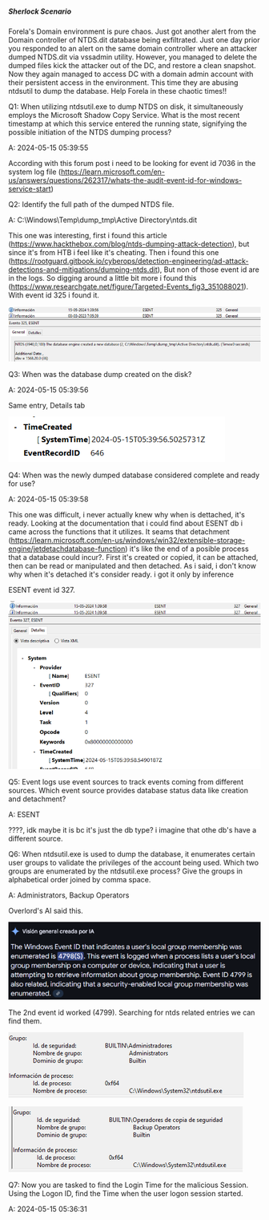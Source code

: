 
##### Sherlock Scenario

Forela's Domain environment is pure chaos. Just got another alert from the Domain controller of NTDS.dit database being exfiltrated. Just one day prior you responded to an alert on the same domain controller where an attacker dumped NTDS.dit via vssadmin utility. However, you managed to delete the dumped files kick the attacker out of the DC, and restore a clean snapshot. Now they again managed to access DC with a domain admin account with their persistent access in the environment. This time they are abusing ntdsutil to dump the database. Help Forela in these chaotic times!!


Q1: When utilizing ntdsutil.exe to dump NTDS on disk, it simultaneously employs the Microsoft Shadow Copy Service. What is the most recent timestamp at which this service entered the running state, signifying the possible initiation of the NTDS dumping process?

A: 2024-05-15 05:39:55

According with this forum post i need to be looking for event id 7036 in the system log file (https://learn.microsoft.com/en-us/answers/questions/262317/whats-the-audit-event-id-for-windows-service-start)


Q2: Identify the full path of the dumped NTDS file.

A: C:\Windows\Temp\dump_tmp\Active Directory\ntds.dit

This one was interesting, first i found this article (https://www.hackthebox.com/blog/ntds-dumping-attack-detection), but since it's from HTB i feel like it's cheating. Then i found this one (https://rootguard.gitbook.io/cyberops/detection-engineering/ad-attack-detections-and-mitigations/dumping-ntds.dit), But non of those event id are in the logs.
So digging around a little bit more i found this (https://www.researchgate.net/figure/Targeted-Events_fig3_351088021).
With event id 325 i found it.

![](../../Img/Pasted%20image%2020250427141300.png)

Q3: When was the database dump created on the disk?

A: 2024-05-15 05:39:56

Same entry, Details tab

![](../../Img/Pasted%20image%2020250427141328.png)

Q4: When was the newly dumped database considered complete and ready for use?

A: 2024-05-15 05:39:58

This one was difficult, i never actually knew why when is dettached, it's ready.
Looking at the documentation that i could find about ESENT db i came across the functions that it utilizes. It seams that detachment (https://learn.microsoft.com/en-us/windows/win32/extensible-storage-engine/jetdetachdatabase-function) it's like the end of a posible process that a database could incur?.
First it's created or copied, it can be attached, then can be read or manipulated and then detached.
As i said, i don't know why when it's detached it's consider ready. i got it only by inference

ESENT event id 327.

![](../../Img/Pasted%20image%2020250427143110.png)

Q5: Event logs use event sources to track events coming from different sources. Which event source provides database status data like creation and detachment?

A: ESENT

????, idk maybe it is bc it's just the db type? i imagine that othe db's have a different source.

Q6: When ntdsutil.exe is used to dump the database, it enumerates certain user groups to validate the privileges of the account being used. Which two groups are enumerated by the ntdsutil.exe process? Give the groups in alphabetical order joined by comma space.

A: Administrators, Backup Operators

Overlord's AI said this.

![](../../Img/Pasted%20image%2020250427143836.png)

The 2nd event id worked (4799).
Searching for ntds related entries we can find them.

![](../../Img/Pasted%20image%2020250427144121.png)

![](../../Img/Pasted%20image%2020250427144138.png)

Q7: Now you are tasked to find the Login Time for the malicious Session. Using the Logon ID, find the Time when the user logon session started.

A: 2024-05-15 05:36:31


